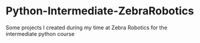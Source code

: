 # Python-Intermediate-ZebraRobotics
Some projects I created during my time at Zebra Robotics for the intermediate python course 
